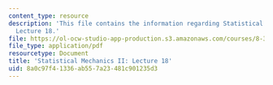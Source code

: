 ```yaml
---
content_type: resource
description: 'This file contains the information regarding Statistical Mechanics II:
  Lecture 18.'
file: https://ol-ocw-studio-app-production.s3.amazonaws.com/courses/8-334-statistical-mechanics-ii-statistical-physics-of-fields-spring-2014/8a0c97f41336ab557a23481c901235d3_MIT8_334S14_Lec18.pdf
file_type: application/pdf
resourcetype: Document
title: 'Statistical Mechanics II: Lecture 18'
uid: 8a0c97f4-1336-ab55-7a23-481c901235d3
---
```

